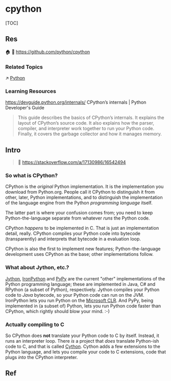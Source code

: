 # cpython

[TOC]



## Res
🏠 
🚧 https://github.com/python/cpython


### Related Topics
↗ [Python](../../../../Interpreted%20Languages/🐍%20Python/Python.md)


### Learning Resources
https://devguide.python.org/internals/
CPython’s internals | Python Developer's Guide

> This guide describes the basics of CPython’s internals. It explains the layout of CPython’s source code. It also explains how the parser, compiler, and interpreter work together to run your Python code. Finally, it covers the garbage collector and how it manages memory.



## Intro
> 🔗 https://stackoverflow.com/a/17130986/16542494

### So what is CPython?
CPython is the _original_ Python implementation. It is the implementation you download from Python.org. People call it CPython to distinguish it from other, later, Python implementations, and to distinguish the implementation of the language engine from the Python _programming language_ itself.

The latter part is where your confusion comes from; you need to keep Python-the-language separate from whatever _runs_ the Python code.

CPython _happens_ to be implemented in C. That is just an implementation detail, really. CPython compiles your Python code into bytecode (transparently) and interprets that bytecode in a evaluation loop.

CPython is also the first to implement new features; Python-the-language development uses CPython as the base; other implementations follow.


### What about Jython, etc.?
[Jython](http://www.jython.org/), [IronPython](http://ironpython.net/) and [PyPy](https://pypy.org/) are the current "other" implementations of the Python programming language; these are implemented in Java, C# and RPython (a subset of Python), respectively. Jython compiles your Python code to _Java_ bytecode, so your Python code can run on the JVM. IronPython lets you run Python on the [Microsoft CLR](https://learn.microsoft.com/en-us/dotnet/standard/clr). And PyPy, being implemented in (a subset of) Python, lets you run Python code faster than CPython, which rightly should blow your mind. :-)


### Actually compiling to C
So CPython does **not** translate your Python code to C by itself. Instead, it runs an interpreter loop. There _is_ a project that _does_ translate Python-ish code to C, and that is called [Cython](http://cython.org/). Cython adds a few extensions to the Python language, and lets you compile your code to C extensions, code that plugs _into_ the CPython interpreter.



## Ref
